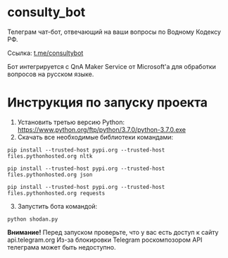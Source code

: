 # consulty_bot
Телеграм чат-бот, отвечающий на ваши вопросы по Водному Кодексу РФ.

Ссылка: [t.me/consultybot](t.me/consultybot)

Бот интегрируется с QnA Maker Service от Microsoft'a для обработки вопросов на русском языке.

# Инструкция по запуску проекта
1. Установить третью версию Python: https://www.python.org/ftp/python/3.7.0/python-3.7.0.exe
2. Скачать все необходимые библиотеки командами:

```pip install --trusted-host pypi.org --trusted-host files.pythonhosted.org nltk```

```pip install --trusted-host pypi.org --trusted-host files.pythonhosted.org json```

```pip install --trusted-host pypi.org --trusted-host files.pythonhosted.org requests```

3. Запустить бота командой:

```python shodan.py```

**Внимание!** Перед запуском проверьте, что у вас есть доступ к сайту api.telegram.org
Из-за блокировки Telegram роскомпозором API телеграма может быть недоступно.
